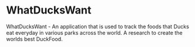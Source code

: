 # WhatDucksWant
WhatDucksWant - An application that is used to track the foods that Ducks eat everyday in various parks across the world. A research to create the worlds best DuckFood.
